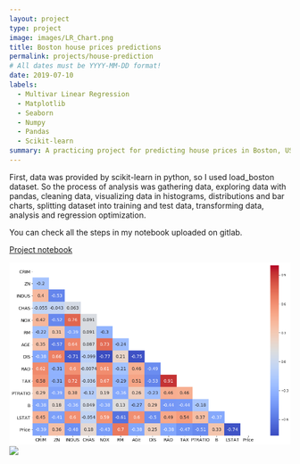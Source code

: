 ```yaml
---
layout: project
type: project
image: images/LR_Chart.png
title: Boston house prices predictions 
permalink: projects/house-prediction
# All dates must be YYYY-MM-DD format!
date: 2019-07-10
labels:
  - Multivar Linear Regression
  - Matplotlib
  - Seaborn
  - Numpy
  - Pandas
  - Scikit-learn
summary: A practicing project for predicting house prices in Boston, USA.
---
```


First, data was provided by scikit-learn in python, so I used load_boston dataset.
So the process of analysis was gathering data, exploring data with pandas, cleaning data, visualizing data in histograms, distributions and bar charts, splitting dataset into training and test data, transforming data, analysis and regression optimization. 

You can check all the steps in my notebook uploaded on gitlab.

<a href="https://gitlab.com/Kaygi22/data-science-project"><i class="large gitlab icon"> </i>Project notebook</a>


<img class="ui image" src="../images/LR_Chart.png">
<img class="ui image" src="../images/LR_Chart2.png">






